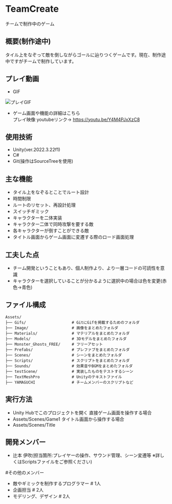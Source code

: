 # TeamCreate
チームで制作中のゲーム

## 概要(制作途中)
タイル上をなぞって敵を倒しながらゴールに辿りつくゲームです。現在、制作途中ですがチームで制作しています。
 
## プレイ動画
- GIF  

![プレイGIF](https://github.com/kiri070/TeamCreate/raw/main/Assets/Gifs/portfolio03.gif)


- ゲーム画面や機能の詳細はこちら  
プレイ映像 youtubeリンク→ https://youtu.be/Y4M4PJxXzC8

## 使用技術
- Unity(ver.2022.3.22f1)
- C#
- Git(操作はSourceTreeを使用)

## 主な機能
- タイル上をなぞるとことでルート設計
- 時間制限
- ルートのリセット、再設計処理
- スイッチギミック
- キャラクターを二体実装
- キャラクター二体で同時攻撃を要する敵
- 各キャラクターが倒すことができる敵
- タイトル画面からゲーム画面に変遷する際のロード画面処理

## 工夫した点
- チーム開発ということもあり、個人制作より、より一層コードの可読性を意識
- キャラクターを選択していることが分かるように選択中の場合は色を変更(赤色→青色)

## ファイル構成

```
Assets/
├── Gifs/                    # GitにGifを掲載するためのフォルダ
├── Image/                   # 画像をまとめたフォルダ
├── Materials/               # マテリアルをまとめたフォルダ
├── Models/                  # 3Dモデルをまとめたフォルダ
├── Monster_Ghosts_FREE/     # フリーアセット
├── Prefabs/                 # プレファブをまとめたフォルダ
├── Scenes/                  # シーンをまとめたフォルダ
├── Scripts/                 # スクリプトをまとめたフォルダ
├── Sounds/                  # 効果音やBGMをまとめたフォルダ
├── testScene/               # 実装したものをテストするシーン
├── TextMeshPro              # Unityのテキストファイル
├── YAMAGUCHI                # チームメンバーのスクリプトなど

```

## 実行方法
- Unity Hubでこのプロジェクトを開く
直接ゲーム画面を操作する場合
- Assets/Scenes/Game1
タイトル画面から操作する場合
- Assets/Scenes/Title

## 開発メンバー
- 辻本 伊吹(担当箇所:プレイヤーの操作、サウンド管理、シーン変遷等 ※詳しくはScriptsファイルをご参照ください)

#その他のメンバー

- 敵やギミックを制作するプログラマー # 1人
- 企画担当                      # 2人
- モデリング、デザイン            # 2人

